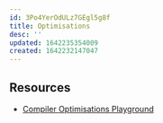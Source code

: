 ```yaml
---
id: 3Po4YerOdULz7GEgl5g8f
title: Optimisations
desc: ''
updated: 1642235354009
created: 1642232147047
---
```



## Resources 
  - [Compiler Optimisations Playground](https://github.com/rusini/manool-2)